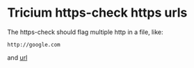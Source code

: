 # Tricium https-check https urls

The https-check should flag multiple http in a file, like:

`http://google.com`

and [url]

[url]: http://chromium.org
